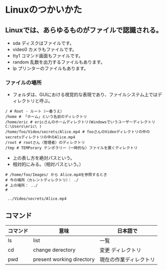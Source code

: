 # Linuxのつかいかた
## Linuxでは、あらゆるものがファイルで認識される。
- sda ディスクはファイルです。
- video0 カメラもファイルです。
- tty1 コマンド画面もファイルです。
- random 乱数を出力するファイルもあります。
- lp プリンターのファイルもあります。
### ファイルの場所

- フォルダは、GUIにおける視覚的な表現であり、ファイルシステム上ではディレクトリと呼ぶ。

```
/ # Root - ルート（一番うえ）
/home # 「ホーム」という名前のディレクトリ
/home/eric # ericさんのホームディレクトリ(Windowsでいうユーザーディレクトリ C:\Users\eric\ )
/home/foo/Video/secrets/Alice.mp4 # fooさんのVideoディレクトリの中のsecretsディレクトリの中のAlice.mp4
/root # rootさん（管理者）のディレクトリ
/tmp # TEMPorary テンポラリー（一時的な）ファイルを置くディレクトリ
```
- 上の表し方を絶対パスという。
- 相対的にみる。（相対パスという。）
```
# /home/foo/Images/ から Alice.mp4を参照するとき
# 今の場所（カレントディレクトリ）： ./
# 上の場所： ../
#

 ../Video/secrets/Alice.mp4

```

## コマンド

| コマンド | 意味 | 日本語で |
|----------|------|----------|
| ls  | list | 一覧 |
| cd  | change derectory | 変更 ディレクトリ |
| pwd | present working directory | 現在の作業ディレクトリ |